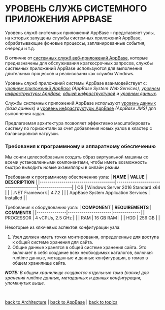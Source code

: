 # УРОВЕНЬ СЛУЖБ СИСТЕМНОГО ПРИЛОЖЕНИЯ APPBASE

Уровень служб системных приложений AppBase - представляет узлы, на которых запущены службы системных приложений AppBase, обрабатывающие фоновые процессы, запланированные события, очереди и т.д.

В отличие от [системных служб веб-приложений AppBase](https://github.com/CrappyCodeMaker/ECCENTEX-KNOWLEGE/blob/main/Content/1%20Start%20work/1.2%20AppBase/2.3%20INSTALLATION%20ARCHITECTURE/InstallationArchitecture.md#%D1%83%D1%80%D0%BE%D0%B2%D0%B5%D0%BD%D1%8C-%D0%B2%D0%B5%D0%B1-%D0%BF%D1%80%D0%B8%D0%BB%D0%BE%D0%B6%D0%B5%D0%BD%D0%B8%D1%8F-appbase), которые предназначены для обслуживания краткосрочных запросов, службы системных приложений AppBase используются для выполнения длительных процессов и реализованы как службы Windows.

Уровень служб приложений системы AppBase взаимодействует с: _[уровнем приложений AppBase](https://github.com/CrappyCodeMaker/ECCENTEX-KNOWLEGE/blob/main/Content/1%20Start%20work/1.2%20AppBase/1.2.3%20Architecture/Tiers/2.3.1%20WEB%20Application.md) (AppBase System Web Services), [уровнем инфраструктуры AppBase](https://github.com/CrappyCodeMaker/ECCENTEX-KNOWLEGE/blob/main/Content/1%20Start%20work/1.2%20AppBase/1.2.3%20Architecture/Tiers/2.3.3%20Infrastructure.md), [общей инфраструктурой](https://github.com/CrappyCodeMaker/ECCENTEX-KNOWLEGE/blob/main/Content/1%20Start%20work/1.2%20AppBase/1.2.2%20Infrastructure/Infrastructure.md#-%D0%B4%D0%B8%D0%B7%D0%B0%D0%B9%D0%BD-%D0%B8%D0%BD%D1%84%D1%80%D0%B0%D1%81%D1%82%D1%80%D1%83%D0%BA%D1%82%D1%83%D1%80%D1%8B-appbase-dcm#%D1%83%D1%80%D0%BE%D0%B2%D0%B5%D0%BD%D1%8C-%D0%BE%D0%B1%D1%89%D0%B5%D0%B9-%D0%B8%D0%BD%D1%84%D1%80%D0%B0%D1%81%D1%82%D1%80%D1%83%D0%BA%D1%82%D1%83%D1%80%D1%8B) и [уровнем данных](https://github.com/CrappyCodeMaker/ECCENTEX-KNOWLEGE/blob/main/Content/1%20Start%20work/1.2%20AppBase/1.2.2%20Infrastructure/Infrastructure.md#-%D0%B4%D0%B8%D0%B7%D0%B0%D0%B9%D0%BD-%D0%B8%D0%BD%D1%84%D1%80%D0%B0%D1%81%D1%82%D1%80%D1%83%D0%BA%D1%82%D1%83%D1%80%D1%8B-appbase-dcm#%D1%83%D1%80%D0%BE%D0%B2%D0%B5%D0%BD%D1%8C-%D0%B4%D0%B0%D0%BD%D0%BD%D1%8B%D1%85)._

Службы системных приложений AppBase используют [уровень данных](https://github.com/CrappyCodeMaker/ECCENTEX-KNOWLEGE/blob/main/Content/1%20Start%20work/1.2%20AppBase/1.2.2%20Infrastructure/Infrastructure.md#-%D0%B4%D0%B8%D0%B7%D0%B0%D0%B9%D0%BD-%D0%B8%D0%BD%D1%84%D1%80%D0%B0%D1%81%D1%82%D1%80%D1%83%D0%BA%D1%82%D1%83%D1%80%D1%8B-appbase-dcm#%D1%83%D1%80%D0%BE%D0%B2%D0%B5%D0%BD%D1%8C-%D0%B4%D0%B0%D0%BD%D0%BD%D1%8B%D1%85) _(база данных)_ и [уровень инфраструктуры AppBase](https://github.com/CrappyCodeMaker/ECCENTEX-KNOWLEGE/blob/main/Content/1%20Start%20work/1.2%20AppBase/1.2.3%20Architecture/Tiers/2.3.3%20Infrastructure.md) _(AppBase JMS)_ для выполнения задач.

Предлагаемая архитектура позволяет эффективно масштабировать систему по горизонтали за счет добавления новых узлов в кластер с балансировкой нагрузки.

### Требования к программному и аппаратному обеспечению
Мы сочли целесообразным создать образ виртуальной машины со всеми установленными компонентами, чтобы иметь возможность быстро выводить новые экземпляры в онлайн режим.

Требования к программному обеспечению узла:
| **NAME**                             | **VALUE**                            | **DESCRIPTION** |
|--------------------------------------|--------------------------------------|-----------------|
| OS                                   | Windows Server 2016 Standard x64     |                 |
| .NET Framework                       | 4.7.2                                |                 |
| AppBase System Application Services  | Installed                            |                 |

Требования к оборудованию узла:
| **COMPONENT** | **REQUIREMENTS**     | **COMMENTS** |
|---------------|----------------------|--------------|
| PROCESSOR     | 4 vCPUs, 2.5 GHz     |              |
| RAM           | 16 GB RAM            |              |
| HDD           | 256 GB               |              |

Некоторые из ключевых аспектов конфигурации узла:
1. Узел должен иметь точки монтирования, определенные для доступа к общей системе хранения для сайта.
2. Общие данные хранятся в общей системе хранения сайта. Это включает в себя создание всех необходимых каталогов, включая runtime данные, метаданные и данные конфигурации, в томах в общем хранилище сайта.

**_NOTE:_** _В общем хранилище создаются отдельные тома (папки) для хранения runtime данных, метаданных и данных конфигурации, упомянутых выше._


<br/>

[back to Architecture](https://github.com/CrappyCodeMaker/ECCENTEX-KNOWLEGE/blob/main/Content/1%20Start%20work/1.2%20AppBase/1.2.3%20Architecture/InstallationArchitecture.md#%EF%B8%8F-%D0%B0%D1%80%D1%85%D0%B8%D1%82%D0%B5%D0%BA%D1%82%D1%83%D1%80%D0%B0-%D1%83%D1%81%D1%82%D0%B0%D0%BD%D0%BE%D0%B2%D0%BA%D0%B8-appbase-dcm) | [back to AppBase](https://github.com/CrappyCodeMaker/ECCENTEX-KNOWLEGE/blob/main/Content/1%20Start%20work/1.2%20AppBase/AppBase.md#-%D0%B8%D0%BD%D1%84%D1%80%D0%B0%D1%81%D1%82%D1%80%D1%83%D0%BA%D1%82%D1%83%D1%80%D0%B0-%D0%B8-%D0%B0%D1%80%D1%85%D0%B8%D1%82%D0%B5%D0%BA%D1%82%D1%83%D1%80%D0%B0-%D1%83%D1%81%D1%82%D0%B0%D0%BD%D0%BE%D0%B2%D0%BA%D0%B8-appbase-dcm) | [back to topics](https://github.com/CrappyCodeMaker/ECCENTEX-KNOWLEGE/tree/main/Content/0%20Topics/Topics.md)